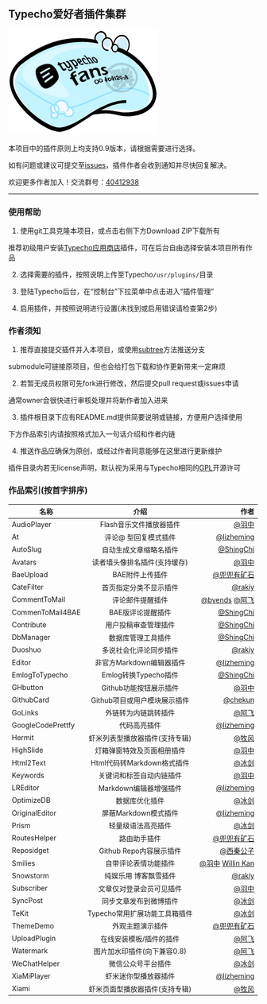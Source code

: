## Typecho爱好者插件集群

![logo](https://raw.githubusercontent.com/typecho-fans/typecho-fans.github.io/master/soapgroup.png)

本项目中的插件原则上均支持0.9版本，请根据需要进行选择。

如有问题或建议可提交至[issues](https://github.com/typecho-fans/plugins/issues)，插件作者会收到通知并尽快回复解决。

欢迎更多作者加入！交流群号：[40412938](http://shang.qq.com/wpa/qunwpa?idkey=a5a8afedf099e18ddf9b530db9217251e39001d52aace42888bf470d9b6cb86a)

<hr>

### 使用帮助

 1. 使用git工具克隆本项目，或点击右侧下方Download ZIP下载所有

 推荐初级用户安装[Typecho应用商店](https://github.com/typecho-app-store/AppStore)插件，可在后台自由选择安装本项目所有作品

 2. 选择需要的插件，按照说明上传至Typecho`/usr/plugins/`目录

 3. 登陆Typecho后台，在“控制台”下拉菜单中点击进入“插件管理”

 4. 启用插件，并按照说明进行设置(未找到或启用错误请检查第2步)

### 作者须知

 1. 推荐直接提交插件并入本项目，或使用[subtree](http://aoxuis.me/posts/2013/08/07/git-subtree/)方法推送分支

 submodule可链接原项目，但也会给打包下载和协作更新带来一定麻烦

 2. 若暂无成员权限可先fork进行修改，然后提交pull request或issues申请

 通常owner会很快进行审核处理并将新作者加入进来

 3. 插件根目录下应有README.md提供简要说明或链接，方便用户选择使用
 
 下方作品索引内请按照格式加入一句话介绍和作者内链

4. 推送作品应确保为原创，或经过作者同意能够在这里进行更新维护

 插件目录内若无license声明，默认视为采用与Typecho相同的[GPL](https://github.com/typecho/typecho/blob/master/license.txt)开源许可

### 作品索引(按首字排序)

| 名称 | 介绍 | 作者 |
| ---- |:----:| ----:|
| AudioPlayer | Flash音乐文件播放器插件 | [@羽中](https://github.com/jzwalk) |
| At | 评论@ 型回复模式插件 | [@lizheming](https://github.com/lizheming) |
| AutoSlug | 自动生成文章缩略名插件 | [@ShingChi](https://github.com/shingchi) |
| Avatars | 读者墙头像排名插件(支持缓存) | [@羽中](https://github.com/jzwalk) |
| BaeUpload | BAE附件上传插件 | [@兜兜有矿石](https://github.com/qqff01) |
| CateFilter | 首页指定分类不显示插件 | [@rakiy](https://github.com/rakiy) |
| CommentToMail | 评论邮件提醒插件 | [@byends](https://github.com/byends) [@阿飞](https://github.com/defeme) |
| CommenToMail4BAE | BAE版评论提醒插件 | [@ShingChi](https://github.com/shingchi) |
| Contribute | 用户投稿审查管理插件 | [@ShingChi](https://github.com/shingchi) |
| DbManager | 数据库管理工具插件 | [@ShingChi](https://github.com/shingchi) |
| Duoshuo | 多说社会化评论同步插件 | [@rakiy](https://github.com/rakiy) |
| Editor | 非官方Markdown编辑器插件 | [@lizheming](https://github.com/lizheming) |
| EmlogToTypecho | Emlog转换Typecho插件 | [@ShingChi](https://github.com/shingchi) |
| GHbutton | Github功能按钮展示插件 | [@羽中](https://github.com/jzwalk) |
| GithubCard | Github项目或用户模块展示插件 | [@chekun](https://github.com/chekun) |
| GoLinks | 外链转为内链跳转插件 | [@阿飞](https://github.com/defeme) |
| GoogleCodePrettfy | 代码高亮插件 | [@lizheming](https://github.com/lizheming) |
| Hermit | 虾米列表型播放器插件(支持专辑) | [@牧风](https://github.com/iMuFeng) |
| HighSlide | 灯箱弹窗特效及页面相册插件 | [@羽中](https://github.com/jzwalk) |
| Html2Text | Html代码转Markdown格式插件 | [@冰剑](https://github.com/binjoo) |
| Keywords | 关键词和标签自动内链插件 | [@羽中](https://github.com/jzwalk) |
| LREditor | Markdown编辑器增强插件 | [@lizheming](http://github.com/lizheming) |
| OptimizeDB | 数据库优化插件 | [@冰剑](https://github.com/binjoo) |
| OriginalEditor | 屏蔽Markdown模式插件 | [@lizheming](http://github.com/lizheming) |
| Prism | 轻量级语法高亮插件 | [@冰剑](https://github.com/binjoo) |
| RoutesHelper | 路由助手插件 | [@兜兜有矿石](https://github.com/qqff01) |
| Reposidget | Github Repo内容展示插件 | [@西秦公子](https://github.com/xiqingongzi) |
| Smilies | 自带评论表情功能插件 | [@羽中](https://github.com/jzwalk) [Willin Kan](http://kan.willin.org) |
| Snowstorm | 纯娱乐用 博客飘雪插件 | [@rakiy](https://github.com/rakiy) |
| Subscriber | 文章仅对登录会员可见插件 | [@羽中](https://github.com/jzwalk) |
| SyncPost | 同步文章发布到微博插件 | [@冰剑](https://github.com/binjoo) |
| TeKit | Typecho常用扩展功能工具箱插件 | [@冰剑](https://github.com/binjoo) |
| ThemeDemo | 外观主题演示插件 | [@兜兜有矿石](https://github.com/qqff01) |
| UploadPlugin | 在线安装模板/插件的插件 | [@阿飞](https://github.com/defeme) |
| Watermark | 图片加水印插件(向下兼容0.8) | [@阿飞](https://github.com/defeme) |
| WeChatHelper | 微信公众号平台插件 | [@冰剑](https://github.com/binjoo) |
| XiaMiPlayer | 虾米迷你型播放器插件 | [@lizheming](https://github.com/lizheming) |
| Xiami | 虾米页面型播放器插件(支持专辑) | [@牧风](https://github.com/iMuFeng) |
